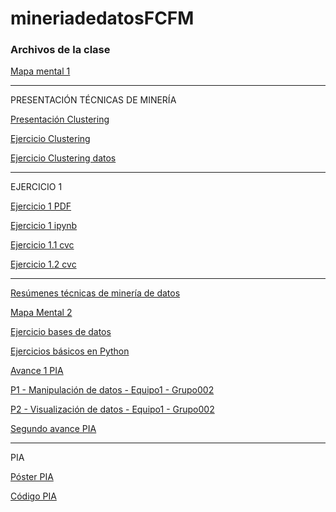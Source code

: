 # mineriadedatosFCFM
### Archivos de la clase

[Mapa mental 1](https://github.com/HelenaCarrillo/mineriadedatosFCFM/blob/master/MapaMental_1_1725370.pdf)

----------------------------------------------------------------------------------------

PRESENTACIÓN TÉCNICAS DE MINERÍA

[Presentación Clustering](https://github.com/patyarvizu/Mineria-de-datos/blob/master/Presentacion_Clustering_002_(Con_Ejercicio).pdf)

[Ejercicio Clustering](https://github.com/patyarvizu/Mineria-de-datos/blob/master/EjercicioClustering.ipynb)

[Ejercicio Clustering datos](https://github.com/patyarvizu/Mineria-de-datos/blob/master/cars.csv)

---------------------------------------------------------------------------------------

EJERCICIO 1

[Ejercicio 1 PDF](https://github.com/gnoelopez/MineriaDeDatos/blob/master/Ejercicios1_1_002.pdf)

[Ejercicio 1 ipynb](https://github.com/gnoelopez/MineriaDeDatos/blob/master/Ejercicios1_1_002.ipynb)

[Ejercicio 1.1 cvc](https://github.com/gnoelopez/MineriaDeDatos/blob/master/Ejercicio_1.1.csv)

[Ejercicio 1.2 cvc](https://github.com/gnoelopez/MineriaDeDatos/blob/master/Ejercicio_1.2.csv)

---------------------------------------------------------------------------------------

[Resúmenes técnicas de minería de datos](https://github.com/HelenaCarrillo/mineriadedatosFCFM/blob/master/Resumenes_1725370.pdf)

[Mapa Mental 2](https://github.com/HelenaCarrillo/mineriadedatosFCFM/blob/master/MapaMental_2_1725370.pdf)

[Ejercicio bases de datos](https://github.com/HelenaCarrillo/mineriadedatosFCFM/blob/master/An%C3%A1lisisBD_1725370.pdf)

[Ejercicios básicos en Python](https://github.com/HelenaCarrillo/mineriadedatosFCFM/blob/master/PythonB%C3%A1sico_1725370.ipynb)

[Avance 1 PIA](https://github.com/HelenaCarrillo/mineriadedatosFCFM/blob/master/Avance1-PIA_01_02.pdf)

[P1 - Manipulación de datos - Equipo1 - Grupo002](https://github.com/patyarvizu/Mineria-de-datos/blob/master/P1-Manipulaci%C3%B3n%20de%20datos%20E01-G002.ipynb)

[P2 - Visualización de datos - Equipo1 - Grupo002](https://github.com/patyarvizu/Mineria-de-datos/blob/master/P2-Visualizaci%C3%B3n%20de%20Datos%20E01-G002.ipynb)

[Segundo avance PIA](https://github.com/patyarvizu/Mineria-de-datos/blob/master/AvancePIA_II_G002_E01.ipynb)

------------------------------------------------------------------------------------------------

PIA

[Póster PIA](https://github.com/patyarvizu/Mineria-de-datos/blob/master/PIA_E01_G002.pdf)

[Código PIA](https://github.com/patyarvizu/Mineria-de-datos/blob/master/PIA_E01_G002.ipynb)
